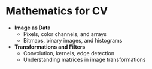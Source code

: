 # Mathematics for CV

* **Image as Data**
  * Pixels, color channels, and arrays
  * Bitmaps, binary images, and histograms
* **Transformations and Filters**
  * Convolution, kernels, edge detection
  * Understanding matrices in image transformations
